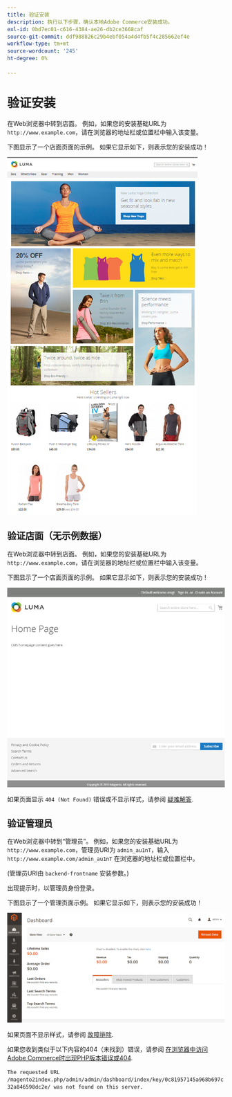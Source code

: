 ```yaml
---
title: 验证安装
description: 执行以下步骤，确认本地Adobe Commerce安装成功。
exl-id: 0bd7ec01-c616-4384-ae26-db2ce3668caf
source-git-commit: ddf988826c29b4ebf054a4d4fb5f4c285662ef4e
workflow-type: tm+mt
source-wordcount: '245'
ht-degree: 0%

---
```


# 验证安装

在Web浏览器中转到店面。 例如，如果您的安装基础URL为 `http://www.example.com`，请在浏览器的地址栏或位置栏中输入该变量。

下图显示了一个店面页面的示例。 如果它显示如下，则表示您的安装成功！

![带有Luma主题的店面](../../assets/installation/install-success_store-luma.png)

## 验证店面（无示例数据）

在Web浏览器中转到店面。 例如，如果您的安装基础URL为 `http://www.example.com`，请在浏览器的地址栏或位置栏中输入该变量。

下图显示了一个店面页面的示例。 如果它显示如下，则表示您的安装成功！

![验证安装成功的店面](../../assets/installation/install-success_store.png)

如果页面显示 `404 (Not Found)` 错误或不显示样式，请参阅 [疑难解答](https://support.magento.com/hc/en-us/articles/360032994352).

## 验证管理员

在Web浏览器中转到“管理员”。 例如，如果您的安装基础URL为 `http://www.example.com`，管理员URI为 `admin_au1nT`，输入 `http://www.example.com/admin_au1nT` 在浏览器的地址栏或位置栏中。

(管理员URI由 `backend-frontname` 安装参数。)

出现提示时，以管理员身份登录。

下图显示了一个管理页面示例。 如果它显示如下，则表示您的安装成功！

![验证安装是否成功的管理员](../../assets/installation/install_success_admin.png)

如果页面不显示样式，请参阅 [故障排除](https://support.magento.com/hc/en-us/articles/360032994352).

如果您收到类似于以下内容的404（未找到）错误，请参阅 [在浏览器中访问Adobe Commerce时出现PHP版本错误或404](https://support.magento.com/hc/en-us/articles/360033117152).

`The requested URL /magento2index.php/admin/admin/dashboard/index/key/0c81957145a968b697c32a846598dc2e/ was not found on this server.`

